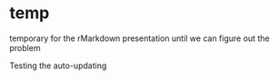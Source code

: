 # temp
temporary for the rMarkdown presentation until we can figure out the problem

Testing the auto-updating